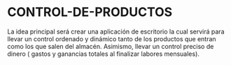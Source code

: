 # CONTROL-DE-PRODUCTOS
La idea principal será crear una aplicación de escritorio la cual servirá para llevar un control ordenado y dinámico tanto de los productos que entran como los que salen del almacén. Asimismo, llevar un control preciso de dinero ( gastos y ganancias totales al finalizar labores mensuales).
